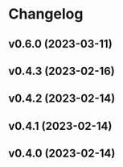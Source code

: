 # Changelog

<!--next-version-placeholder-->

## v0.6.0 (2023-03-11)


## v0.4.3 (2023-02-16)


## v0.4.2 (2023-02-14)


## v0.4.1 (2023-02-14)


## v0.4.0 (2023-02-14)

